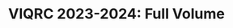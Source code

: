 ---
layout: page
title: "VIQRC 2023-2024: Full Volume"
permalink: /bicycle/puzzle_round_island_trip_2/
parent: /bicycle/
---